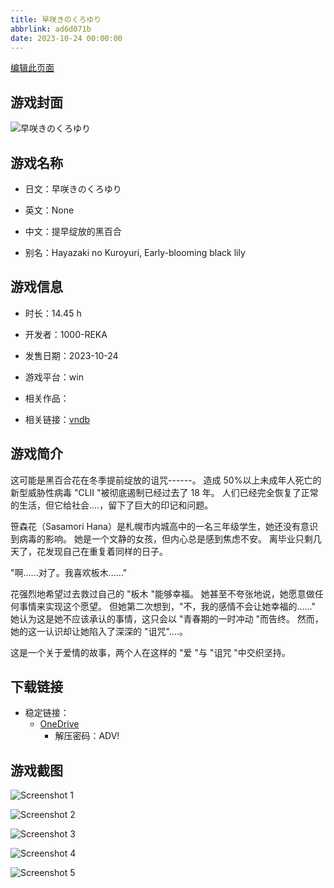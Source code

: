 ```yaml
---
title: 早咲きのくろゆり
abbrlink: ad6d071b
date: 2023-10-24 00:00:00
---
```

[编辑此页面](https://github.com/ACG-3/ADV3-source/blob/main/source/_posts/games/%E6%97%A9%E5%92%B2%E3%81%8D%E3%81%AE%E3%81%8F%E3%82%8D%E3%82%86%E3%82%8A.md)

## 游戏封面

![早咲きのくろゆり](https://pan.timero.xyz/onedrive/img_lib_001/%E6%97%A9%E5%92%B2%E3%81%8D%E3%81%AE%E3%81%8F%E3%82%8D%E3%82%86%E3%82%8A_cover.avif)


## 游戏名称

- 日文：早咲きのくろゆり
- 英文：None
- 中文：提早绽放的黑百合

- 别名：Hayazaki no Kuroyuri, Early-blooming black lily


## 游戏信息

- 时长：14.45 h
- 开发者：1000-REKA
- 发售日期：2023-10-24
- 游戏平台：win
- 相关作品：

- 相关链接：[vndb](https://vndb.org/v34121)


## 游戏简介

这可能是黑百合花在冬季提前绽放的诅咒------。
造成 50%以上未成年人死亡的新型威胁性病毒 "CLII "被彻底遏制已经过去了 18 年。
人们已经完全恢复了正常的生活，但它给社会....，留下了巨大的印记和问题。

笹森花（Sasamori Hana）是札幌市内城高中的一名三年级学生，她还没有意识到病毒的影响。
她是一个文静的女孩，但内心总是感到焦虑不安。
离毕业只剩几天了，花发现自己在重复着同样的日子。

"啊......对了。我喜欢板木......"

花强烈地希望过去救过自己的 "板木 "能够幸福。
她甚至不夸张地说，她愿意做任何事情来实现这个愿望。
但她第二次想到，"不，我的感情不会让她幸福的......"
她认为这是她不应该承认的事情，这只会以 "青春期的一时冲动 "而告终。
然而，她的这一认识却让她陷入了深深的 "诅咒"....。

这是一个关于爱情的故事，两个人在这样的 "爱 "与 "诅咒 "中交织坚持。




## 下载链接

- 稳定链接：
    - [OneDrive](https://pan.timero.xyz/onedrive/adv_lib_001/%E6%97%A9%E5%92%B2%E3%81%8D%E3%81%AE%E3%81%8F%E3%82%8D%E3%82%86%E3%82%8A)
        - 解压密码：ADV!



## 游戏截图


![Screenshot 1](https://pan.timero.xyz/onedrive/img_lib_001/%E6%97%A9%E5%92%B2%E3%81%8D%E3%81%AE%E3%81%8F%E3%82%8D%E3%82%86%E3%82%8A_Screenshot_1.avif)

![Screenshot 2](https://pan.timero.xyz/onedrive/img_lib_001/%E6%97%A9%E5%92%B2%E3%81%8D%E3%81%AE%E3%81%8F%E3%82%8D%E3%82%86%E3%82%8A_Screenshot_2.avif)

![Screenshot 3](https://pan.timero.xyz/onedrive/img_lib_001/%E6%97%A9%E5%92%B2%E3%81%8D%E3%81%AE%E3%81%8F%E3%82%8D%E3%82%86%E3%82%8A_Screenshot_3.avif)

![Screenshot 4](https://pan.timero.xyz/onedrive/img_lib_001/%E6%97%A9%E5%92%B2%E3%81%8D%E3%81%AE%E3%81%8F%E3%82%8D%E3%82%86%E3%82%8A_Screenshot_4.avif)

![Screenshot 5](https://pan.timero.xyz/onedrive/img_lib_001/%E6%97%A9%E5%92%B2%E3%81%8D%E3%81%AE%E3%81%8F%E3%82%8D%E3%82%86%E3%82%8A_Screenshot_5.avif)

